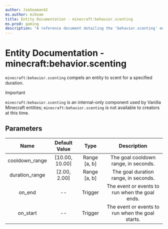 ```yaml
---
author: JimSeaman42
ms.author: mikeam
title: Entity Documentation - minecraft:behavior.scenting
ms.prod: gaming
description: "A reference document detailing the 'behavior.scenting' entity goal"
---
```


# Entity Documentation - minecraft:behavior.scenting

`minecraft:behavior.scenting` compels an entity to scent for a specified duration.

> [!IMPORTANT]
> `minecraft:behavior.scenting` is an internal-only component used by Vanilla Minecraft entities; `minecraft:behavior.scenting` is not available to creators at this time.

## Parameters

| Name| Default Value| Type| Description |
|:-----------:|:-----------:|:-----------:|:-----------:|
| cooldown_range| [10.00, 10.00]| Range [a, b]| The goal cooldown range, in seconds. |
| duration_range| [2.00, 2.00]| Range [a, b]| The goal duration range, in seconds. |
| on_end| --| Trigger| The event or events to run when the goal ends. |
| on_start| --| Trigger| The event or events to run when the goal starts. |
